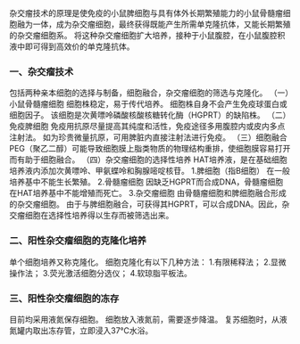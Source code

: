 


杂交瘤技术的原理是使免疫的小鼠脾细胞与具有体外长期繁殖能力的小鼠骨髓瘤细胞融为一体，成为杂交瘤细胞，最终获得既能产生所需单克隆抗体，又能长期繁殖的杂交瘤细胞系。
将这种杂交瘤细胞扩大培养，接种于小鼠腹腔，在小鼠腹腔积液中即可得到高效价的单克隆抗体。

### 一、杂交瘤技术
包括两种亲本细胞的选择与制备，细胞融合，杂交瘤细胞的筛选与克隆化。
（一）小鼠骨髓瘤细胞
细胞株稳定，易于传代培养。
细胞株自身不会产生免疫球蛋白或细胞因子。
该细胞是次黄嘌呤磷酸核酸核糖转化酶（HGPRT）的缺陷株。
（二）免疫脾细胞
免疫用抗原尽量提高其纯度和活性，免疫途径多用腹腔内或皮内多点注射法。
如为珍贵微量抗原，可用脾脏内直接注射法进行免疫。
（三）细胞融合
PEG（聚乙二醇）可能导致细胞膜上脂类物质的物理结构重排，使细胞膜容易打开而有助于细胞融合。
（四）杂交瘤细胞的选择性培养
HAT培养液，是在基础细胞培养液内添加次黄嘌呤、甲氨蝶呤和胸腺嘧啶核苷。
1.脾细胞（指B细胞） 在一般培养基中不能生长繁殖。
2.骨髓瘤细胞
因缺乏HGPRT而合成DNA，骨髓瘤细胞在HAT培养基中不能增殖而死亡。
3.杂交瘤细胞
由骨髓瘤细胞和脾细胞融合形成的杂交瘤细胞。
由于与脾细胞融合，可获得其HGPRT，可以合成DNA。因此，杂交瘤细胞在选择性培养得以生存而被筛选出来。

### 二、阳性杂交瘤细胞的克隆化培养
单个细胞培养又称克隆化。
细胞克隆化有以下几种方法：
1.有限稀释法； 
2.显微操作法； 
3.荧光激活细胞分选仪；
4.软琼脂平板法。

### 三、阳性杂交瘤细胞的冻存
目前均采用液氮保存细胞。 
细胞放入液氮前，需要逐步降温。
复苏细胞时，从液氮罐内取出冻存管，立即浸入37℃水浴。 
